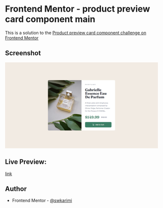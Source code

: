 # Frontend Mentor - product preview card component main

This is a solution to the [Product preview card component challenge on Frontend Mentor](https://www.frontendmentor.io/challenges/product-preview-card-component-GO7UmttRfa)

## Screenshot

![](./screenshot.png)

## Live Preview:

[link](https://fe001m.netlify.app/)

## Author

- Frontend Mentor - [@swkarimi](https://www.frontendmentor.io/profile/swkarimi)
